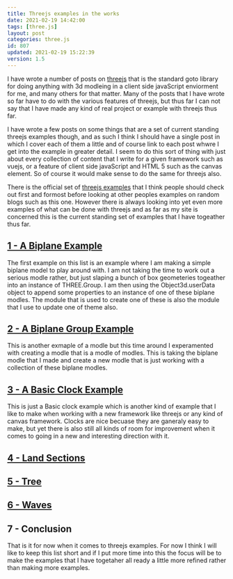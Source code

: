 ```yaml
---
title: Threejs examples in the works
date: 2021-02-19 14:42:00
tags: [three.js]
layout: post
categories: three.js
id: 807
updated: 2021-02-19 15:22:39
version: 1.5
---
```


I have wrote a number of posts on [threejs](https://threejs.org/) that is the standard goto library for doing anything with 3d modleing in a client side javaScript enviorment for me, and many others for that matter. Many of the posts that I have wrote so far have to do with the various features of threejs, but thus far I can not say that I have made any kind of real project or example with threejs thus far.

I have wrote a few posts on some things that are a set of current standing threejs examples though, and as such I think I should have a single post in which I cover each of them a little and of course link to each post whwre I get into the example in greater detail. I seem to do this sort of thing with just about every collection of content that I write for a given framework such as vuejs, or a feature of client side javaScript and HTML 5 such as the canvas element. So of course it would make sense to do the same for threejs also.

There is the official set of [threejs examples](https://threejs.org/examples/) that I think people should check out first and formost before looking at other peoples examples on random blogs such as this one. However there is always looking into yet even more examples of what can be done with threejs and as far as my site is concerned this is the current standing set of examples that I have togeather thus far.

<!-- more -->

## [ 1 - A Biplane Example](/2021/02/17/threejs-examples-biplane/)

The first example on this list is an example where I am making a simple biplane model to play around with. I am not taking the time to work out a serious modle rather, but just slaping a bunch of box geometeries togeather into an instance of THREE.Group. I am then using the Object3d.userData object to append some properties to an instance of one of these biplane modles. The module that is used to create one of these is also the module that I use to update one of theme also.

## [ 2 - A Biplane Group Example](/2021/02/18/threejs-examples-biplane-group/)

This is another exmaple of a modle but this time around I experamented with creating a modle that is a modle of modles. This is taking the biplane modle that I made and create a new modle that is just working with a collection of these biplane modles.

## [ 3 - A Basic Clock Example](/2019/12/16/threejs-examples-clock-basic/)

This is just a Basic clock example which is another kind of example that I like to make when working with a new framework like threejs or any kind of canvas framework. Clocks are nice becuase they are ganeraly easy to make, but yet there is also still all kinds of room for improvement when it comes to going in a new and interesting direction with it.

## [ 4 - Land Sections](/2021/02/15/threejs-examples-land-sections/) 

## [ 5 - Tree](/2019/07/30/threejs-examples-tree/) 

## [ 6 - Waves](/2018/11/14/threejs-examples-waves/) 

## 7 - Conclusion

That is it for now when it comes to threejs examples. For now I think I will like to keep this list short and if I put more time into this the focus will be to make the examples that I have togetaher all ready a little more refined rather than making more examples.